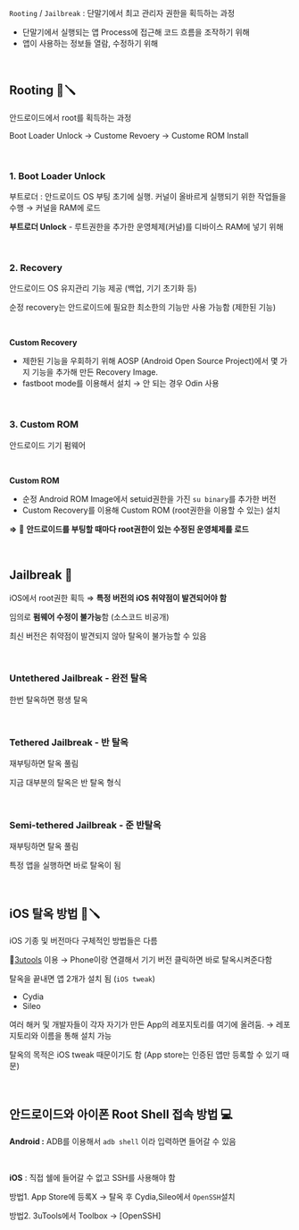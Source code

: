 `Rooting` / `Jailbreak` : 단말기에서 최고 관리자 권한을 획득하는 과정

- 단말기에서 실행되는 앱 Process에 접근해 코드 흐름을 조작하기 위해
- 앱이 사용하는 정보들 열람, 수정하기 위해

<br>

## Rooting 🤖🪛

안드로이드에서 root를 획득하는 과정

Boot Loader Unlock → Custome Revoery → Custome ROM Install 

<br>

### 1. Boot Loader Unlock

부트로더 : 안드로이드 OS 부팅 초기에 실행. 커널이 올바르게 실행되기 위한 작업들을 수행 → 커널을 RAM에 로드 

**부트로더 Unlock** - 루트권한을 추가한 운영체제(커널)를 디바이스 RAM에 넣기 위해 

<br>

### 2. Recovery

안드로이드 OS 유지관리 기능 제공 (백업, 기기 초기화 등)

순정 recovery는 안드로이드에 필요한 최소한의 기능만 사용 가능함 (제한된 기능)

<br>

**Custom Recovery**

- 제한된 기능을 우회하기 위해 AOSP (Android Open Source Project)에서 몇 가지 기능을 추가해 만든 Recovery Image.
- fastboot mode를 이용해서 설치 → 안 되는 경우 Odin 사용

<br>

### 3. Custom ROM

안드로이드 기기 펌웨어 

<br>

**Custom ROM**

- 순정 Android ROM Image에서 setuid권한을 가진 `su binary`를 추가한 버전
- Custom Recovery를 이용해 Custom ROM (root권한을 이용할 수 있는) 설치

**⇒** 🌟 **안드로이드를 부팅할 때마다 root권한이 있는 수정된 운영체제를 로드** 

<br>

## Jailbreak 🍎

iOS에서 root권한 획득 ⇒ **특정 버전의 iOS 취약점이 발견되어야 함** 

임의로 **펌웨어 수정이 불가능**함 (소스코드 비공개)

최신 버전은 취약점이 발견되지 않아 탈옥이 불가능할 수 있음 

<br>

### Untethered Jailbreak - 완전 탈옥

한번 탈옥하면 평생 탈옥

<br>

### Tethered Jailbreak - 반 탈옥

재부팅하면 탈옥 풀림

지금 대부분의 탈옥은 반 탈옥 형식

<br>

### Semi-tethered Jailbreak - 준 반탈옥

재부팅하면 탈옥 풀림

특정 앱을 실행하면 바로 탈옥이 됨 

<br>

## **iOS 탈옥 방법** 🍎🪛

iOS 기종 및 버전마다 구체적인 방법들은 다름

🔗[3utools](https://www.3u.com/firmwares) 이용 → Phone이랑 연결해서 기기 버전 클릭하면 바로 탈옥시켜준다함 

탈옥을 끝내면 앱 2개가 설치 됨 (`iOS tweak`)

- Cydia
- Sileo

여러 해커 및 개발자들이 각자 자기가 만든 App의 레포지토리를 여기에 올려둠. → 레포지토리와 이름을 통해 설치 가능 

탈옥의 목적은 iOS tweak 때문이기도 함 (App store는 인증된 앱만 등록할 수 있기 때문)

<br>

## 안드로이드와 아이폰 Root Shell 접속 방법 💻

**Android :** ADB를 이용해서 `adb shell` 이라 입력하면 들어갈 수 있음 

<br>

**iOS** : 직접 쉘에 들어갈 수 없고 SSH를 사용해야 함

방법1. App Store에 등록X → 탈옥 후 Cydia,Sileo에서 `OpenSSH`설치

방법2. 3uTools에서 Toolbox → [OpenSSH]
